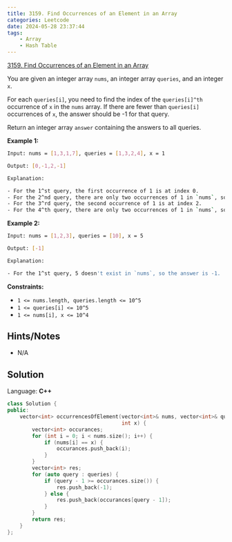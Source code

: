 ```yaml
---
title: 3159. Find Occurrences of an Element in an Array
categories: Leetcode
date: 2024-05-28 23:37:44
tags:
    - Array
    - Hash Table
---
```


[3159. Find Occurrences of an Element in an Array](https://leetcode.com/problems/find-occurrences-of-an-element-in-an-array/description/)

You are given an integer array `nums`, an integer array `queries`, and an integer `x`.

For each `queries[i]`, you need to find the index of the `queries[i]^th` occurrence of `x` in the `nums` array. If there are fewer than `queries[i]` occurrences of `x`, the answer should be -1 for that query.

Return an integer array `answer` containing the answers to all queries.

**Example 1:**

```bash
Input: nums = [1,3,1,7], queries = [1,3,2,4], x = 1

Output: [0,-1,2,-1]

Explanation:

- For the 1^st query, the first occurrence of 1 is at index 0.
- For the 2^nd query, there are only two occurrences of 1 in `nums`, so the answer is -1.
- For the 3^rd query, the second occurrence of 1 is at index 2.
- For the 4^th query, there are only two occurrences of 1 in `nums`, so the answer is -1.
```

**Example 2:**

```bash
Input: nums = [1,2,3], queries = [10], x = 5

Output: [-1]

Explanation:

- For the 1^st query, 5 doesn't exist in `nums`, so the answer is -1.
```

**Constraints:**

- `1 <= nums.length, queries.length <= 10^5`
- `1 <= queries[i] <= 10^5`
- `1 <= nums[i], x <= 10^4`

## Hints/Notes

- N/A

## Solution

Language: **C++**

```C++
class Solution {
public:
    vector<int> occurrencesOfElement(vector<int>& nums, vector<int>& queries,
                                     int x) {
        vector<int> occurances;
        for (int i = 0; i < nums.size(); i++) {
            if (nums[i] == x) {
                occurances.push_back(i);
            }
        }
        vector<int> res;
        for (auto query : queries) {
            if (query - 1 >= occurances.size()) {
                res.push_back(-1);
            } else {
                res.push_back(occurances[query - 1]);
            }
        }
        return res;
    }
};
```
